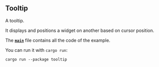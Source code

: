 ## Tooltip

A tooltip.

It displays and positions a widget on another based on cursor position.

The __[`main`]__ file contains all the code of the example.

You can run it with `cargo run`:
```
cargo run --package tooltip
```

[`main`]: src/main.rs
